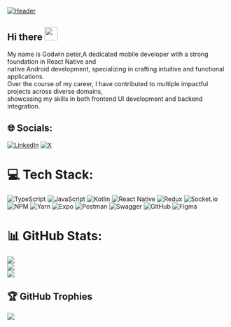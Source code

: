 
[![Header](https://user-images.githubusercontent.com/69816875/147891972-5fc5b29d-2235-448f-b833-d345220e8f24.jpg "Header")](https://developers.google.com/profile/u/vicksoson)

## Hi there <img src="https://raw.githubusercontent.com/MartinHeinz/MartinHeinz/master/wave.gif" width="30px">
My name is Godwin peter,A dedicated mobile developer with a strong foundation in React Native and <br>native Android development, specializing in crafting intuitive and functional applications.<br> Over the course of my career, I have contributed to multiple impactful projects across diverse domains, <br>showcasing my skills in both frontend UI development and backend integration.


## 🌐 Socials:
[![LinkedIn](https://img.shields.io/badge/LinkedIn-%230077B5.svg?logo=linkedin&logoColor=white)](https://linkedin.com/in/godwinpeter) [![X](https://img.shields.io/badge/X-black.svg?logo=X&logoColor=white)](https://x.com/godwin_u_peter) 

# 💻 Tech Stack:
![TypeScript](https://img.shields.io/badge/typescript-%23007ACC.svg?style=for-the-badge&logo=typescript&logoColor=white) ![JavaScript](https://img.shields.io/badge/javascript-%23323330.svg?style=for-the-badge&logo=javascript&logoColor=%23F7DF1E) ![Kotlin](https://img.shields.io/badge/kotlin-%237F52FF.svg?style=for-the-badge&logo=kotlin&logoColor=white) ![React Native](https://img.shields.io/badge/react_native-%2320232a.svg?style=for-the-badge&logo=react&logoColor=%2361DAFB) ![Redux](https://img.shields.io/badge/redux-%23593d88.svg?style=for-the-badge&logo=redux&logoColor=white) ![Socket.io](https://img.shields.io/badge/Socket.io-black?style=for-the-badge&logo=socket.io&badgeColor=010101) ![NPM](https://img.shields.io/badge/NPM-%23CB3837.svg?style=for-the-badge&logo=npm&logoColor=white) ![Yarn](https://img.shields.io/badge/yarn-%232C8EBB.svg?style=for-the-badge&logo=yarn&logoColor=white) ![Expo](https://img.shields.io/badge/expo-1C1E24?style=for-the-badge&logo=expo&logoColor=#D04A37) ![Postman](https://img.shields.io/badge/Postman-FF6C37?style=for-the-badge&logo=postman&logoColor=white) ![Swagger](https://img.shields.io/badge/-Swagger-%23Clojure?style=for-the-badge&logo=swagger&logoColor=white) ![GitHub](https://img.shields.io/badge/github-%23121011.svg?style=for-the-badge&logo=github&logoColor=white) ![Figma](https://img.shields.io/badge/figma-%23F24E1E.svg?style=for-the-badge&logo=figma&logoColor=white)
# 📊 GitHub Stats:
![](https://github-readme-stats.vercel.app/api?username=Goddypete57&theme=dark&hide_border=false&include_all_commits=false&count_private=false)<br/>
![](https://github-readme-streak-stats.herokuapp.com/?user=Goddypete57&theme=dark&hide_border=false)<br/>
![](https://github-readme-stats.vercel.app/api/top-langs/?username=Goddypete57&theme=dark&hide_border=false&include_all_commits=false&count_private=false&layout=compact)

## 🏆 GitHub Trophies
![](https://github-profile-trophy.vercel.app/?username=Goddypete57&theme=radical&no-frame=false&no-bg=true&margin-w=4)

<!-- Proudly created with GPRM ( https://gprm.itsvg.in ) -->
<!--
**goddypete57/goddypete57** is a ✨ _special_ ✨ repository because its `README.md` (this file) appears on your GitHub profile.

Here are some ideas to get you started:

- 🔭 I’m currently working on ...
- 🌱 I’m currently learning ...
- 👯 I’m looking to collaborate on ...
- 🤔 I’m looking for help with ...
- 💬 Ask me about ...
- 📫 How to reach me: ...
- 😄 Pronouns: ...
- ⚡ Fun fact: ...
-->
